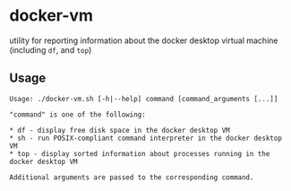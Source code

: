 # docker-vm

utility for reporting information about the docker desktop virtual machine (including `df`, and `top`)

## Usage

```
Usage: ./docker-vm.sh [-h|--help] command [command_arguments [...]]

"command" is one of the following:

* df - display free disk space in the docker desktop VM
* sh - run POSIX-compliant command interpreter in the docker desktop VM
* top - display sorted information about processes running in the docker desktop VM

Additional arguments are passed to the corresponding command.
```